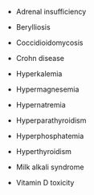 - Adrenal insufficiency

- Berylliosis

- Coccidioidomycosis

- Crohn disease

- Hyperkalemia

- Hypermagnesemia

- Hypernatremia

- Hyperparathyroidism

- Hyperphosphatemia

- Hyperthyroidism

- Milk alkali syndrome

- Vitamin D toxicity